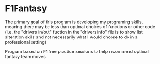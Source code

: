 # F1Fantasy
The primary goal of this program is developing my programing skills, meaning there may be less than optimal choices of functions or other code (i.e. the "drivers in/out" fuction in the "drivers info" file is to show list alteration skills and not necessarily what I would choose to do in a professional setting)

Program based on F1 free practice sessions to help recommend optimal fantasy team moves
